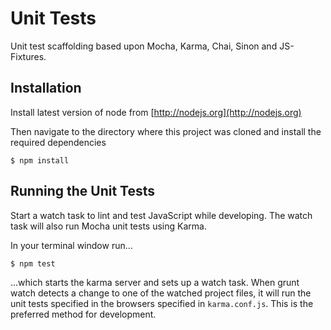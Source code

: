 # Unit Tests
Unit test scaffolding based upon Mocha, Karma, Chai, Sinon and JS-Fixtures.

## Installation
Install latest version of node from [http://nodejs.org](http://nodejs.org)

Then navigate to the directory where this project was cloned and install the required dependencies


    $ npm install


## Running the Unit Tests
Start a watch task to lint and test JavaScript while developing. The watch task will also run Mocha unit tests using Karma.

In your terminal window run...

    $ npm test

...which starts the karma server and sets up a watch task. When grunt watch detects a change to one of the watched project files, it will run the unit tests specified in the browsers specified in ```karma.conf.js```. This is the preferred method for development.
